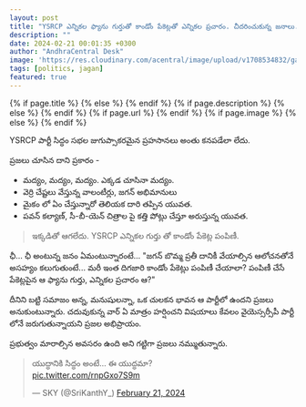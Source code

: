 ```yaml
---
layout: post
title: "YSRCP ఎన్నికల ఫ్యాను గుర్తుతో కాండోం పేకెట్లతో ఎన్నికల ప్రచారం. చీదరించుకున్న జనాలు."
description: ""
date: 2024-02-21 00:01:35 +0300
author: "AndhraCentral Desk"
image: 'https://res.cloudinary.com/acentral/image/upload/v1708534832/ganja/ysrcpcondom_arbxql.jpg'
tags: [politics, jagan]
featured: true
---
```


<meta content="{{ site.title }}" property="og:site_name">
{% if page.title %}
  <meta content="{{ page.title }}" property="og:title">
{% else %}
  <meta content="{{ site.title }}" property="og:title">
{% endif %}
{% if page.description %}
  <meta content="{{ page.description }}" property="og:description">
{% else %}
  <meta content="{{ site.description }}" property="og:description">
{% endif %}
{% if page.url %}
  <meta content="{{ site.url }}{{ page.url }}" property="og:url">
{% endif %}
{% if page.image %}
  <meta content="https://res.cloudinary.com/acentral/image/upload/v1708534832/ganja/ysrcpcondom_arbxql.jpg" property="og:image">
{% else %}
  <meta content="{{ site.url }}/images/og.png" property="og:image">
{% endif %}

YSRCP పార్టీ సిద్ధం సభల జుగుప్సాకరమైన ప్రహసానలు అంతు కనపడేలా లేదు. 

ప్రజలు చూసిన దాని ప్రకారం - 

* మద్యం, మద్యం, మద్యం. ఎక్కడ చూసినా మద్యం. 
* వెర్రి చేష్టలు వేస్తున్న వాలంటీర్లు, జగన్ అభిమానులు
* మైకం లో ఏం చేస్తున్నారో తెలియక దారి తప్పిన యువత. 
* పవన్ కల్యాణ్, సీ-బీ-యెన్ చిత్రాల పై కత్తి పోట్లు చేస్తూ అరుస్తున్న యువత.

> ఇక్కడితో ఆగలేదు. YSRCP ఎన్నికల గుర్తు తో కాండోం పేకెట్ల పంపిణీ. 

ఛీ... ఛీ అంటున్న జనం ఏమంటున్నారంటే... "జగన్ బొమ్మ ప్రతీ దానికీ వేయాల్సిన ఆలోచనతోనే అసహ్యం కలుగుతుంటే... మరీ ఇంత దిగజారి కాండోం పేకెట్లు పంపిణీ చేయాలా? పంపిణీ చేసే పేకెట్లపైన ఆ ఫ్యాను గుర్తు, ఎన్నికల ప్రచారం ఆ?"

దీనిని బట్టి సమాజం అన్న, మనుషులన్నా, ఒక చులకన భావన ఆ పార్టీలో ఉందని ప్రజలు అనుకుంటున్నారు. చదువుకున్న వార్ ఏ మాత్రం హర్షించని విషయాలు కేవలం వైయెస్సర్సీపీ పార్టీ లోనే జరుగుతున్నాయని ప్రజల అభిప్రాయం. 

ప్రభుత్వం మారాల్సిన అవసరం ఉంది అని గట్టిగా ప్రజలు నమ్ముతున్నారు. 

<blockquote class="twitter-tweet"><p lang="te" dir="ltr">యుద్ధానికి సిద్ధం అంటే... ఈ యుద్ధమా?<br> <a href="https://t.co/rnpGxo7S9m">pic.twitter.com/rnpGxo7S9m</a></p>&mdash; SKY (@SriKanthY_) <a href="https://twitter.com/SriKanthY_/status/1760293069549937156?ref_src=twsrc%5Etfw">February 21, 2024</a></blockquote> <script async src="https://platform.twitter.com/widgets.js" charset="utf-8"></script>